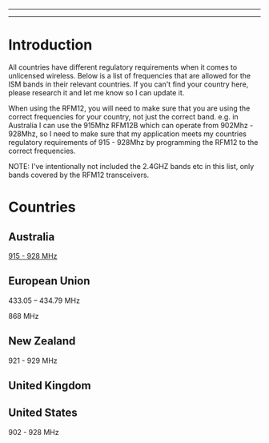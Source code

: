 
---



---

# Introduction #

All countries have different regulatory requirements when it comes to unlicensed wireless.  Below is a list of frequencies that are allowed for the ISM bands in their relevant countries.  If you can't find your country here, please research it and let me know so I can update it.

When using the RFM12, you will need to make sure that you are using the correct frequencies for your country, not just the correct band.  e.g. in Australia I can use the 915Mhz RFM12B which can operate from 902Mhz - 928Mhz, so I need to make sure that my application meets my countries regulatory requirements of 915 - 928Mhz by programming the RFM12 to the correct frequencies.


NOTE: I've intentionally not included the 2.4GHZ bands etc in this list, only bands covered by the RFM12 transceivers.

# Countries #
## Australia ##

[915 - 928 MHz](http://www.acma.gov.au/webwr/radcomm/frequency_planning/spps/9501spp.pdf)

## European Union ##

433.05 – 434.79 MHz

868 MHz

## New Zealand ##

921 - 929 MHz

## United Kingdom ##


## United States ##

902 - 928 MHz